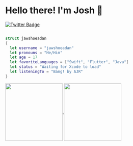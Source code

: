 # Hello there! I'm Josh 👋

[![Twitter Badge](https://img.shields.io/badge/-@jawshoeadan-00acee?style=flat&logo=Twitter&logoColor=white)](https://twitter.com/intent/follow?screen_name=jawshoeadan "Follow on Twitter")
```swift

struct jawshoeadan
{
  let username = "jawshoeadan"
  let pronouns = "He/Him"
  let age = 17
  let favoriteLanguages = ["Swift", "Flutter", "Java"]
  let status = "Waiting for Xcode to load"
  let listeningTo = "Bang! by AJR"
}
```

<a href="https://github.com/anuraghazra/github-readme-stats">
  <img align="center" height=180em src="https://github-readme-stats.vercel.app/api?username=jawshoeadan&show_icons=true&hide_border=true&&count_private=true&include_all_commits=true&theme=tokyonight" />
</a>
<a href="https://github.com/anuraghazra/github-readme-stats">
  <img align="center" height=180em src="https://github-readme-stats.vercel.app/api/top-langs/?username=jawshoeadan&layout=compact&theme=tokyonight" />
</a>

